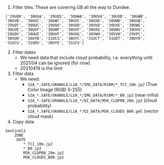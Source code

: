 1. Filter tiles. These are covering GB all the way to Dundee.

```
['29UQR', '30UUA', '29UQS', '30UWA', '30UVA', '30UXB', '30UWB',
'30UVB', '30UXC', '30UWC', '30UVC', '30UXD', '30UWD', '30UUB',
'29UQT', '30UUC', '29UQU', '30UUD', '30UVD', '30UXE', '30UWE',
'30UVE', '30UXF', '30UWF', '30UVF', '30UXG', '30UWG', '30UVG',
'29UQV', '30UUE', '30UUF', '30UUG', '30VWH', '30VVH', '29VPC',
'30VUH', '30UYB', '31UCS', '30UYC', '31UCT', '31UDT', '30UYD',
'31UCU', '31UDU', '30UYE', '31UCV']
```

2. Filter dates
    - We need data that include cloud probability, i.e. everything until 2021/04 can be ignored (for now).
    - 20210419 is the limit
3. Filter data
    - We need:
        - `S2A_*.SAFE/GRANULE/L2A_*/IMG_DATA/R10M/*_TCI_10m.jp2` (True Color Image (RGB) 0-255)
        - `S2A_*.SAFE/GRANULE/L2A_*/IMG_DATA/R10M/*_B8.jp2` (near-infra)
        - `S2A_*.SAFE/GRANULE/L2A_*/QI_DATA/MSK_CLDPRB_20m.jp2` (cloud probability)
        - `S2A_*.SAFE/GRANULE/L2A_*/QI_DATA/MSK_CLOUDS_B00.gml` (vector cloud mask)
4. Copy data
```
Sentinel2
    ZONE
     DATE
        *_TCI_10m.jp2
        *_B8.jp2
        MSK_CLDPRB_20m.jp2
        MSK_CLOUDS_B00.jp2
```